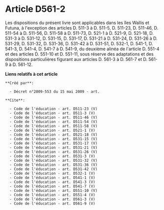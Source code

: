 # Article D561-2

Les dispositions du présent livre sont applicables dans les îles Wallis et Futuna, à l'exception des articles D. 511-3 à D.
511-5, 
D. 511-23, D. 511-46, D. 511-54 à D. 511-56, D. 511-58 à D. 511-73, D. 521-1 à D. 521-9, D. 521-18, D. 531-3 à D. 531-12, D.
531-15, D. 531-17, D. 531-21 à D. 531-24, D. 531-26 à D. 531-29, D. 531-32, D. 531-36, D. 531-42 à D. 531-51, D. 532-1, D.
541-1, D. 541-3, D. 541-4, D. 541-7 à D. 541-9, du deuxième alinéa de l'article D. 551-4 et des articles D. 551-10 et D.
551-11, sous réserve des adaptations et des dispositions particulières figurant aux articles D. 561-3 à D. 561-7 et D. 561-9
à D. 561-12.

**Liens relatifs à cet article**

	**Créé par**:

	  - Décret n°2009-553 du 15 mai 2009 - art.

	**Cite**:

	  - Code de l'éducation - art. D511-23 (V)
	  - Code de l'éducation - art. D511-3 (V)
	  - Code de l'éducation - art. D511-46 (V)
	  - Code de l'éducation - art. D511-54 (V)
	  - Code de l'éducation - art. D511-58 (V)
	  - Code de l'éducation - art. D521-1 (V)
	  - Code de l'éducation - art. D521-18 (V)
	  - Code de l'éducation - art. D531-15 (V)
	  - Code de l'éducation - art. D531-17 (V)
	  - Code de l'éducation - art. D531-21 (V)
	  - Code de l'éducation - art. D531-26 (V)
	  - Code de l'éducation - art. D531-3 (V)
	  - Code de l'éducation - art. D531-32 (V)
	  - Code de l'éducation - art. D531-36 (V)
	  - Code de l'éducation - art. D531-42 (V)
	  - Code de l'éducation - art. D532-1 (V)
	  - Code de l'éducation - art. D541-1 (V)
	  - Code de l'éducation - art. D541-3 (V)
	  - Code de l'éducation - art. D541-7 (V)
	  - Code de l'éducation - art. D551-10 (V)
	  - Code de l'éducation - art. D551-4 (V)
	  - Code de l'éducation - art. D561-3 (V)
	  - Code de l'éducation - art. D561-9 (V)
